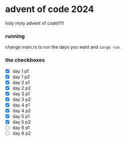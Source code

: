 # advent of code 2024
holy moly advent of code!!!!!

### running
change main.rs to run the days you want and `cargo run`.

### the checkboxes

- [x] day 1 p1
- [x] day 1 p2
- [x] day 2 p1
- [x] day 2 p2
- [x] day 3 p1
- [x] day 3 p2
- [x] day 4 p1
- [x] day 4 p2
- [x] day 5 p1
- [x] day 5 p2
- [ ] day 6 p1
- [ ] day 6 p2